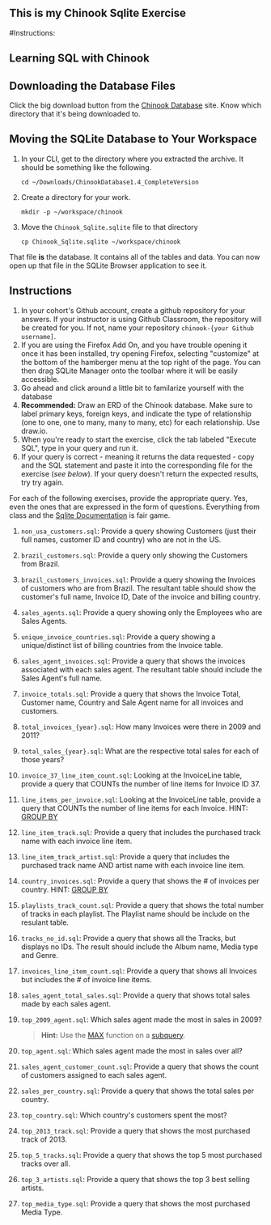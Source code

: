 ## This is my Chinook Sqlite Exercise

#Instructions:

## Learning SQL with Chinook


## Downloading the Database Files

Click the big download button from the [Chinook Database](http://chinookdatabase.codeplex.com/) site. Know which directory that it's being downloaded to.

## Moving the SQLite Database to Your Workspace

1. In your CLI, get to the directory where you extracted the archive. It should be something like the following.
    ```
    cd ~/Downloads/ChinookDatabase1.4_CompleteVersion
    ```

1. Create a directory for your work.

    ```
    mkdir -p ~/workspace/chinook
    ```

2. Move the `Chinook_Sqlite.sqlite` file to that directory

    ```
    cp Chinook_Sqlite.sqlite ~/workspace/chinook
    ```

That file **is** the database. It contains all of the tables and data. You can now open up that file in the SQLite Browser application to see it.

## Instructions

1. In your cohort's Github account, create a github repository for your answers. If your instructor is using Github Classroom, the repository will be created for you. If not, name your repository `chinook-{your Github username]`.
1. If you are using the Firefox Add On, and you have trouble opening it once it has been installed, try opening Firefox, selecting "customize" at the bottom of the hamberger menu at the top right of the page. You can then drag SQLite Manager onto the toolbar where it will be easily accessible.
1. Go ahead and click around a little bit to familarize yourself with the database
1. **Recommended:** Draw an ERD of the Chinook database. Make sure to label primary keys, foreign keys, and indicate the type of relationship (one to one, one to many, many to many, etc) for each relationship. Use draw.io.
1. When you're ready to start the exercise, click the tab labeled "Execute SQL", type in your query and run it.
1. If your query is correct - meaning it returns the data requested - copy and the SQL statement and paste it into the corresponding file for the exercise (_see below_). If your query doesn't return the expected results, try try again.

For each of the following exercises, provide the appropriate query. Yes, even the ones that are expressed in the form of questions. Everything from class and the [Sqlite Documentation](http://www.sqlite.org/) is fair game.

1. `non_usa_customers.sql`: Provide a query showing Customers (just their full names, customer ID and country) who are not in the US.
1. `brazil_customers.sql`: Provide a query only showing the Customers from Brazil.
1. `brazil_customers_invoices.sql`: Provide a query showing the Invoices of customers who are from Brazil. The resultant table should show the customer's full name, Invoice ID, Date of the invoice and billing country.
1. `sales_agents.sql`: Provide a query showing only the Employees who are Sales Agents.
1. `unique_invoice_countries.sql`: Provide a query showing a unique/distinct list of billing countries from the Invoice table.
1. `sales_agent_invoices.sql`: Provide a query that shows the invoices associated with each sales agent. The resultant table should include the Sales Agent's full name.
1. `invoice_totals.sql`: Provide a query that shows the Invoice Total, Customer name, Country and Sale Agent name for all invoices and customers.
1. `total_invoices_{year}.sql`: How many Invoices were there in 2009 and 2011?
1. `total_sales_{year}.sql`: What are the respective total sales for each of those years?
1. `invoice_37_line_item_count.sql`: Looking at the InvoiceLine table, provide a query that COUNTs the number of line items for Invoice ID 37.
1. `line_items_per_invoice.sql`: Looking at the InvoiceLine table, provide a query that COUNTs the number of line items for each Invoice. HINT: [GROUP BY](http://www.sqlite.org/lang_select.html#resultset)
1. `line_item_track.sql`: Provide a query that includes the purchased track name with each invoice line item.
1. `line_item_track_artist.sql`: Provide a query that includes the purchased track name AND artist name with each invoice line item.
1. `country_invoices.sql`: Provide a query that shows the # of invoices per country. HINT: [GROUP BY](http://www.sqlite.org/lang_select.html#resultset)
1. `playlists_track_count.sql`: Provide a query that shows the total number of tracks in each playlist. The Playlist name should be include on the resulant table.
1. `tracks_no_id.sql`: Provide a query that shows all the Tracks, but displays no IDs. The result should include the Album name, Media type and Genre.
1. `invoices_line_item_count.sql`: Provide a query that shows all Invoices but includes the # of invoice line items.
1. `sales_agent_total_sales.sql`: Provide a query that shows total sales made by each sales agent.
1. `top_2009_agent.sql`: Which sales agent made the most in sales in 2009?

    > **Hint:** Use the [MAX](https://www.sqlite.org/lang_aggfunc.html#maxggunc) function on a [subquery](http://beginner-sql-tutorial.com/sql-subquery.htm).

1. `top_agent.sql`: Which sales agent made the most in sales over all?
1. `sales_agent_customer_count.sql`: Provide a query that shows the count of customers assigned to each sales agent.
1. `sales_per_country.sql`: Provide a query that shows the total sales per country.
1. `top_country.sql`: Which country's customers spent the most?
1. `top_2013_track.sql`: Provide a query that shows the most purchased track of 2013.
1. `top_5_tracks.sql`: Provide a query that shows the top 5 most purchased tracks over all.
1. `top_3_artists.sql`: Provide a query that shows the top 3 best selling artists.
1. `top_media_type.sql`: Provide a query that shows the most purchased Media Type.
